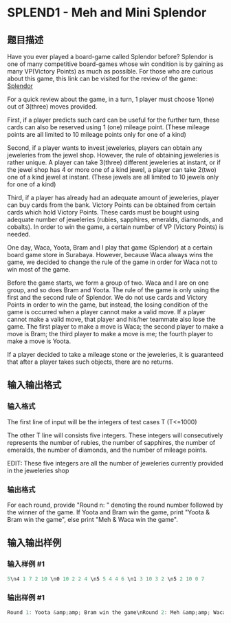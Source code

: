 # SPLEND1 - Meh and Mini Splendor

## 题目描述

Have you ever played a board-game called Splendor before? Splendor is one of many competitive board-games whose win condition is by gaining as many VP(Victory Points) as much as possible. For those who are curious about this game, this link can be visited for the review of the game: [Splendor](https://boardgamegeek.com/boardgame/148228/splendor)

For a quick review about the game, in a turn, 1 player must choose 1(one) out of 3(three) moves provided.

First, if a player predicts such card can be useful for the further turn, these cards can also be reserved using 1 (one) mileage point. (These mileage points are all limited to 10 mileage points only for one of a kind)

Second, if a player wants to invest jeweleries, players can obtain any jeweleries from the jewel shop. However, the rule of obtaining jeweleries is rather unique. A player can take 3(three) different jeweleries at instant, or if the jewel shop has 4 or more one of a kind jewel, a player can take 2(two) one of a kind jewel at instant. (These jewels are all limited to 10 jewels only for one of a kind)

Third, if a player has already had an adequate amount of jeweleries, player can buy cards from the bank. Victory Points can be obtained from certain cards which hold Victory Points. These cards must be bought using adequate number of jeweleries (rubies, sapphires, emeralds, diamonds, and cobalts). In order to win the game, a certain number of VP (Victory Points) is needed.

One day, Waca, Yoota, Bram and I play that game (Splendor) at a certain board game store in Surabaya. However, because Waca always wins the game, we decided to change the rule of the game in order for Waca not to win most of the game.

Before the game starts, we form a group of two. Waca and I are on one group, and so does Bram and Yoota. The rule of the game is only using the first and the second rule of Splendor. We do not use cards and Victory Points in order to win the game, but instead, the losing condition of the game is occurred when a player cannot make a valid move. If a player cannot make a valid move, that player and his/her teammate also lose the game. The first player to make a move is Waca; the second player to make a move is Bram; the third player to make a move is me; the fourth player to make a move is Yoota.

If a player decided to take a mileage stone or the jeweleries, it is guaranteed that after a player takes such objects, there are no returns.

## 输入输出格式

### 输入格式

The first line of input will be the integers of test cases T (T<=1000)

The other T line will consists five integers. These integers will consecutively represents the number of rubies, the number of sapphires, the number of emeralds, the number of diamonds, and the number of mileage points.

EDIT: These five integers are all the number of jeweleries currently provided in the jeweleries shop

### 输出格式

For each round, provide "Round n: " denoting the round number followed by the winner of the game. If Yoota and Bram win the game, print "Yoota & Bram win the game", else print "Meh & Waca win the game".

## 输入输出样例

### 输入样例 #1

```cpp
5\n4 1 7 2 10 \n0 10 2 2 4 \n5 5 4 4 6 \n1 3 10 3 2 \n5 2 10 0 7
```


### 输出样例 #1

```cpp
Round 1: Yoota &amp;amp; Bram win the game\nRound 2: Meh &amp;amp; Waca win the game\nRound 3: Yoota &amp;amp; Bram win the game\nRound 4: Meh &amp;amp; Waca win the game\nRound 5: Meh &amp;amp; Waca win the game \n
```


